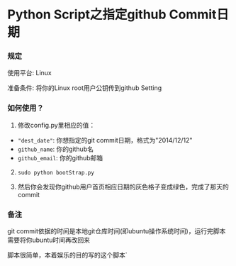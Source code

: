 Python Script之指定github Commit日期
===

### 规定

使用平台: Linux

准备条件: 将你的Linux root用户公钥传到github Setting

### 如何使用？

1. 修改config.py里相应的值：

- `"dest_date"`: 你想指定的git commit日期，格式为"2014/12/12"
- `github_name`: 你的github名
- `github_email`: 你的github邮箱

2. `sudo python bootStrap.py`

3. 然后你会发现你github用户首页相应日期的灰色格子变成绿色，完成了那天的commit

### 备注

git commit依据的时间是本地git仓库时间(即ubuntu操作系统时间)，运行完脚本需要将你ubuntu时间再改回来

脚本很简单，本着娱乐的目的写的这个脚本`
